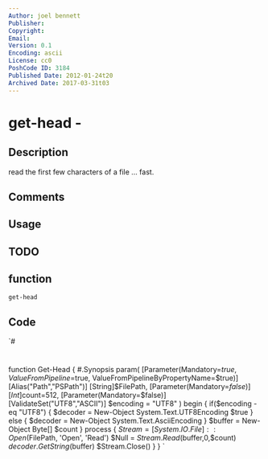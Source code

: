 ```yaml
---
Author: joel bennett
Publisher: 
Copyright: 
Email: 
Version: 0.1
Encoding: ascii
License: cc0
PoshCode ID: 3184
Published Date: 2012-01-24t20
Archived Date: 2017-03-31t03
---
```


# get-head - 

## Description

read the first few characters of a file … fast.

## Comments



## Usage



## TODO



## function

`get-head`

## Code

`#
 #
 function Get-Head {
 #.Synopsis
 param(
 [Parameter(Mandatory=$true, ValueFromPipeline=$true, ValueFromPipelineByPropertyName=$true)]
 [Alias("Path","PSPath")]
 [String]$FilePath, 
 [Parameter(Mandatory=$false)]
 [Int]$count=512, 
 [Parameter(Mandatory=$false)]
 [ValidateSet("UTF8","ASCII")]
 $encoding = "UTF8"
 )
 begin {
    if($encoding -eq "UTF8") {
       $decoder = New-Object System.Text.UTF8Encoding $true
    } else {
       $decoder = New-Object System.Text.AsciiEncoding
    }
    $buffer = New-Object Byte[] $count
 }
 process {
    $Stream = [System.IO.File]::Open($FilePath, 'Open', 'Read')
    $Null = $Stream.Read($buffer,0,$count)
    $decoder.GetString($buffer)
    $Stream.Close()
 }
 }
`

